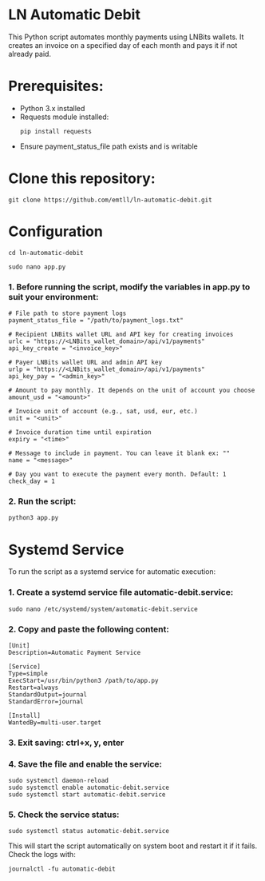 # LN Automatic Debit
This Python script automates monthly payments using LNBits wallets. It creates an invoice on a specified day of each month and pays it if not already paid.

# Prerequisites:

* Python 3.x installed
* Requests module installed:
  ```
  pip install requests
  ```
* Ensure payment_status_file path exists and is writable

# Clone this repository:
```
git clone https://github.com/emtll/ln-automatic-debit.git
```

# Configuration

```
cd ln-automatic-debit
```

```
sudo nano app.py
```

### 1. Before running the script, modify the variables in app.py to suit your environment:
```
# File path to store payment logs
payment_status_file = "/path/to/payment_logs.txt"

# Recipient LNBits wallet URL and API key for creating invoices
urlc = "https://<LNBits_wallet_domain>/api/v1/payments"
api_key_create = "<invoice_key>"

# Payer LNBits wallet URL and admin API key
urlp = "https://<LNBits_wallet_domain>/api/v1/payments"
api_key_pay = "<admin_key>"

# Amount to pay monthly. It depends on the unit of account you choose
amount_usd = "<amount>"

# Invoice unit of account (e.g., sat, usd, eur, etc.)
unit = "<unit>"

# Invoice duration time until expiration
expiry = "<time>"

# Message to include in payment. You can leave it blank ex: ""
name = "<message>"

# Day you want to execute the payment every month. Default: 1
check_day = 1
```

### 2. Run the script:
```
python3 app.py
```

# Systemd Service
To run the script as a systemd service for automatic execution:

### 1. Create a systemd service file automatic-debit.service:
```
sudo nano /etc/systemd/system/automatic-debit.service
```

### 2. Copy and paste the following content:
```
[Unit]
Description=Automatic Payment Service

[Service]
Type=simple
ExecStart=/usr/bin/python3 /path/to/app.py
Restart=always
StandardOutput=journal
StandardError=journal

[Install]
WantedBy=multi-user.target
```
### 3. Exit saving: ctrl+x, y, enter

### 4. Save the file and enable the service:
```
sudo systemctl daemon-reload
sudo systemctl enable automatic-debit.service
sudo systemctl start automatic-debit.service
```

### 5. Check the service status:
```
sudo systemctl status automatic-debit.service
```
This will start the script automatically on system boot and restart it if it fails.
Check the logs with:
```
journalctl -fu automatic-debit
```
